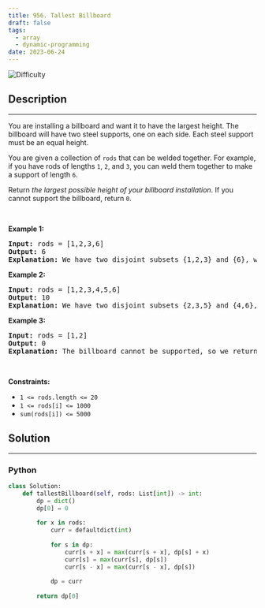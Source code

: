 ```yaml
---
title: 956. Tallest Billboard
draft: false
tags: 
  - array
  - dynamic-programming
date: 2023-06-24
---
```


![Difficulty](https://img.shields.io/badge/Difficulty-Hard-blue.svg)

## Description

---
<p>You are installing a billboard and want it to have the largest height. The billboard will have two steel supports, one on each side. Each steel support must be an equal height.</p>

<p>You are given a collection of <code>rods</code> that can be welded together. For example, if you have rods of lengths <code>1</code>, <code>2</code>, and <code>3</code>, you can weld them together to make a support of length <code>6</code>.</p>

<p>Return <em>the largest possible height of your billboard installation</em>. If you cannot support the billboard, return <code>0</code>.</p>

<p>&nbsp;</p>
<p><strong class="example">Example 1:</strong></p>

<pre>
<strong>Input:</strong> rods = [1,2,3,6]
<strong>Output:</strong> 6
<strong>Explanation:</strong> We have two disjoint subsets {1,2,3} and {6}, which have the same sum = 6.
</pre>

<p><strong class="example">Example 2:</strong></p>

<pre>
<strong>Input:</strong> rods = [1,2,3,4,5,6]
<strong>Output:</strong> 10
<strong>Explanation:</strong> We have two disjoint subsets {2,3,5} and {4,6}, which have the same sum = 10.
</pre>

<p><strong class="example">Example 3:</strong></p>

<pre>
<strong>Input:</strong> rods = [1,2]
<strong>Output:</strong> 0
<strong>Explanation:</strong> The billboard cannot be supported, so we return 0.
</pre>

<p>&nbsp;</p>
<p><strong>Constraints:</strong></p>

<ul>
	<li><code>1 &lt;= rods.length &lt;= 20</code></li>
	<li><code>1 &lt;= rods[i] &lt;= 1000</code></li>
	<li><code>sum(rods[i]) &lt;= 5000</code></li>
</ul>


## Solution

---
### Python
``` py title='tallest-billboard'
class Solution:
    def tallestBillboard(self, rods: List[int]) -> int:
        dp = dict()
        dp[0] = 0
        
        for x in rods:
            curr = defaultdict(int)
            
            for s in dp:
                curr[s + x] = max(curr[s + x], dp[s] + x)
                curr[s] = max(curr[s], dp[s])
                curr[s - x] = max(curr[s - x], dp[s])
                
            dp = curr
        
        return dp[0]

```

